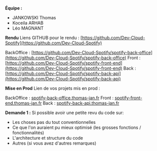 **Équipe :**
- JANKOWSKI Thomas
- Koceila ARHAB
- Léo MAGNANT

**Rendu**
Liens GITHUB pour le rendu : [https://github.com/Dev-Cloud-Spotify](https://github.com/Dev-Cloud-Spotify)

BackOffice : [https://github.com/Dev-Cloud-Spotify/spotify-back-office](https://github.com/Dev-Cloud-Spotify/spotify-back-office)
Front : [https://github.com/Dev-Cloud-Spotify/spotify-front-end](https://github.com/Dev-Cloud-Spotify/spotify-front-end)
Back : [https://github.com/Dev-Cloud-Spotify/spotify-back-api](https://github.com/Dev-Cloud-Spotify/spotify-back-api)

**Mise en Prod**
Lien de vos projets mis en prod :

BackOffice : [spotify-back-office.thomas-jan.fr](https://spotify-back-office.thomas-jan.fr)
Front : [spotify-front-end.thomas-jan.fr](https://spotify-front-end.thomas-jan.fr)
Back : [spotify-back-api.thomas-jan.fr](https://spotify-back-api.thomas-jan.fr)

**Demande 1 :**
Si possible avoir une petite revu du code sur:
- Les choses pas du tout conventionnelles
- Ce que l'on auraient pu mieux optimisé (les grosses fonctions / fonctionnalités)
- L'architecture et structure du code
- Autres (si vous avez d'autres remarques)

